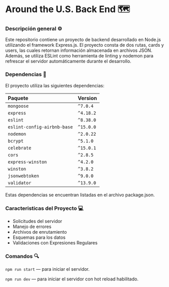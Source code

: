 # Around the U.S. Back End 🗺️​
  
### Descripción general ⚙️
  
Este repositorio contiene un proyecto de backend desarrollado en Node.js utilizando el framework Express.js. El proyecto consta de dos rutas, cards y users, las cuales retornan información almacenada en archivos JSON. Además, se utiliza ESLint como herramienta de linting y nodemon para refrescar el servidor automáticamente durante el desarrollo.

### Dependencias 🔗

El proyecto utiliza las siguientes dependencias:

| Paquete | Version     |
| :-------- | :------- | 
| `mongoose` | `^7.0.4` | 
| `express` | `^4.18.2` | 
| `eslint` | `^8.38.0` | 
| `eslint-config-airbnb-base` | `^15.0.0` |
| `nodemon` | `^2.0.22` | 
| `bcrypt` | `^5.1.0` | 
| `celebrate` | `^15.0.1` | 
| `cors` | `^2.8.5` | 
| `express-winston` | `^4.2.0` | 
| `winston` | `^3.8.2` | 
| `jsonwebtoken` | `^9.0.0` | 
| `validator` | `^13.9.0` | 

Estas dependencias se encuentran listadas en el archivo package.json.

### Caracteristicas del Proyecto 💻

- Solicitudes del servidor
- Manejo de errores
- Archivos de enrutamiento
- Esquemas para los datos
- Validaciones con Expresiones Regulares

### Comandos 🔍
  
`npm run start` — para iniciar el servidor.  
  
`npm run dev` — para iniciar el servidor con hot reload habilitado.  



